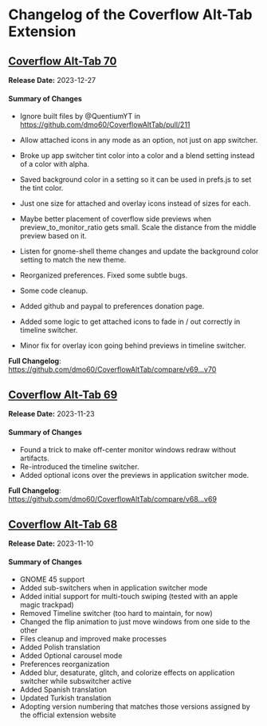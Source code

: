 # Changelog of the Coverflow Alt-Tab Extension

## [Coverflow Alt-Tab 70](https://github.com/dmo60/CoverflowAltTab/releases/tag/v70)

**Release Date:** 2023-12-27

#### Summary of Changes
* Ignore built files by @QuentiumYT in https://github.com/dmo60/CoverflowAltTab/pull/211

* Allow attached icons in any mode as an option, not just on app switcher.

* Broke up app switcher tint color into a color and a blend setting
instead of a color with alpha.

* Saved background color in a setting so it can be used in prefs.js to set
the tint color.

* Just one size for attached and overlay icons instead of sizes for each.

* Maybe better placement of coverflow side previews when
preview_to_monitor_ratio gets small. Scale the distance from the
middle preview based on it.

* Listen for gnome-shell theme changes and update the background
color setting to match the new theme.

* Reorganized preferences. Fixed some subtle bugs.

* Some code cleanup.

* Added github and paypal to preferences donation page.
* Added some logic to get attached icons to fade in / out correctly in timeline switcher.
* Minor fix for overlay icon going  behind previews in timeline switcher.
 
**Full Changelog**: https://github.com/dmo60/CoverflowAltTab/compare/v69...v70

## [Coverflow Alt-Tab 69](https://github.com/dmo60/CoverflowAltTab/releases/tag/v69)

**Release Date:** 2023-11-23

#### Summary of Changes

- Found a trick to make off-center monitor windows redraw without artifacts.
- Re-introduced the timeline switcher.
- Added optional icons over the previews in application switcher mode.

**Full Changelog**: https://github.com/dmo60/CoverflowAltTab/compare/v68...v69

## [Coverflow Alt-Tab 68](https://github.com/dmo60/CoverflowAltTab/releases/tag/v68)

**Release Date:** 2023-11-10

#### Summary of Changes

- GNOME 45 support
- Added sub-switchers when in application switcher mode
- Added initial support for multi-touch swiping (tested with an apple magic trackpad)
- Removed Timeline switcher (too hard to maintain, for now)
- Changed the flip animation to just move windows from one side to the other
- Files cleanup and improved make processes
- Added Polish translation
- Added Optional carousel mode
- Preferences reorganization
- Added blur, desaturate, glitch, and colorize effects on application switcher while subswitcher active
- Added Spanish translation
- Updated Turkish translation
- Adopting version numbering that matches those versions assigned by the official extension website
